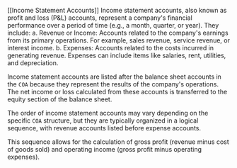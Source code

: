 [[Income Statement Accounts]]
Income statement accounts, also known as profit and loss (P&L) accounts, represent a company's financial performance over a period of time (e.g., a month, quarter, or year). They include:
	a. Revenue or Income: Accounts related to the company's earnings from its primary operations. For example, sales revenue, service revenue, or interest income.
	b. Expenses: Accounts related to the costs incurred in generating revenue. Expenses can include items like salaries, rent, utilities, and depreciation.

Income statement accounts are listed after the balance sheet accounts in the `COA` because they represent the results of the company's operations.
The net income or loss calculated from these accounts is transferred to the equity section of the balance sheet.

The order of income statement accounts may vary depending on the specific `COA` structure, but they are typically organized in a logical sequence, with revenue accounts listed before expense accounts. 

This sequence allows for the calculation of gross profit (revenue minus cost of goods sold) and operating income (gross profit minus operating expenses).

